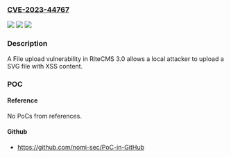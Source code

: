### [CVE-2023-44767](https://cve.mitre.org/cgi-bin/cvename.cgi?name=CVE-2023-44767)
![](https://img.shields.io/static/v1?label=Product&message=n%2Fa&color=blue)
![](https://img.shields.io/static/v1?label=Version&message=n%2Fa&color=blue)
![](https://img.shields.io/static/v1?label=Vulnerability&message=n%2Fa&color=brighgreen)

### Description

A File upload vulnerability in RiteCMS 3.0 allows a local attacker to upload a SVG file with XSS content.

### POC

#### Reference
No PoCs from references.

#### Github
- https://github.com/nomi-sec/PoC-in-GitHub

